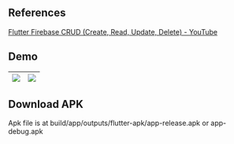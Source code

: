 ## References
[Flutter Firebase CRUD (Create, Read, Update, Delete) - YouTube](https://www.youtube.com/watch?v=ErP_xomHKTw&t=530s) 

## Demo
| ![](https://i.imgur.com/34dVpsK.png) | ![](https://i.imgur.com/lw0U4rd.png)    | 
| ------------------------------------ | --- |

## Download APK
Apk file is at build/app/outputs/flutter-apk/app-release.apk or app-debug.apk

